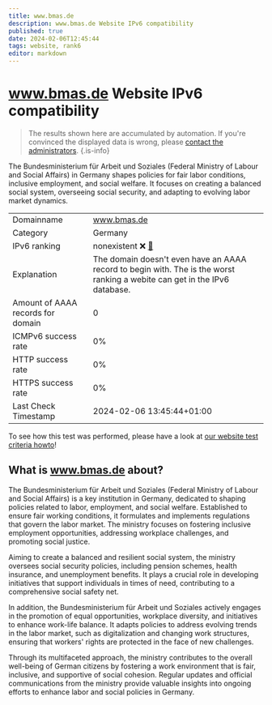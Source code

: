 ```yaml
---
title: www.bmas.de
description: www.bmas.de Website IPv6 compatibility
published: true
date: 2024-02-06T12:45:44
tags: website, rank6
editor: markdown
---
```


# www.bmas.de Website IPv6 compatibility

> The results shown here are accumulated by automation. If you're convinced the displayed data is wrong, please [contact the administrators](/howto/chat). 
{.is-info}

The Bundesministerium für Arbeit und Soziales (Federal Ministry of Labour and Social Affairs) in Germany shapes policies for fair labor conditions, inclusive employment, and social welfare. It focuses on creating a balanced social system, overseeing social security, and adapting to evolving labor market dynamics.


|   |   |
| - | - |
| Domainname | www.bmas.de
| Category | Germany |
| IPv6 ranking | nonexistent :x: [🔗](/howto/ranking) |
| Explanation | The domain doesn't even have an AAAA record to begin with. The is the worst ranking a webite can get in the IPv6 database. |
| Amount of AAAA records for domain | 0 |
| ICMPv6 success rate | 0%|
| HTTP success rate | 0% |
| HTTPS success rate | 0% |
| Last Check Timestamp | 2024-02-06 13:45:44+01:00 |

To see how this test was performed, please have a look at [our website test criteria howto](/howto/testcriteria/website)!


## What is www.bmas.de about?
The Bundesministerium für Arbeit und Soziales (Federal Ministry of Labour and Social Affairs) is a key institution in Germany, dedicated to shaping policies related to labor, employment, and social welfare. Established to ensure fair working conditions, it formulates and implements regulations that govern the labor market. The ministry focuses on fostering inclusive employment opportunities, addressing workplace challenges, and promoting social justice.

Aiming to create a balanced and resilient social system, the ministry oversees social security policies, including pension schemes, health insurance, and unemployment benefits. It plays a crucial role in developing initiatives that support individuals in times of need, contributing to a comprehensive social safety net.

In addition, the Bundesministerium für Arbeit und Soziales actively engages in the promotion of equal opportunities, workplace diversity, and initiatives to enhance work-life balance. It adapts policies to address evolving trends in the labor market, such as digitalization and changing work structures, ensuring that workers' rights are protected in the face of new challenges.

Through its multifaceted approach, the ministry contributes to the overall well-being of German citizens by fostering a work environment that is fair, inclusive, and supportive of social cohesion. Regular updates and official communications from the ministry provide valuable insights into ongoing efforts to enhance labor and social policies in Germany.


